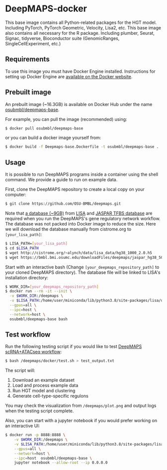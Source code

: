 # DeepMAPS-docker

This base image contains all Python-related packages for the HGT model. Including PyTorch, PyTorch Geometric, Velocity, Lisa2, etc. This base image also contains all necessary for the R package. Including plumber, Seurat, Signac, tidyverse, Bioconductor suite (GenomicRanges, SingleCellExperiment, etc.)

## Requirements

To use this image you must have Docker Engine installed. Instructions for setting up Docker Engine are [available on the Docker website](https://docs.docker.com/engine/installation/).

## Prebuilt image

An prebuilt image (~16.3GB) is available on Docker Hub under the name [osubmbl/deepmaps-base](https://hub.docker.com/r/osubmbl/deepmaps-base).

For example, you can pull the image (recommended) using:

```bash
$ docker pull osubmbl/deepmaps-base
```

or you can build a docker image yourself from:

```bash
$ docker build -f Deepmaps-base.Dockerfile -t osubmbl/deepmaps-base .
```

## Usage

It is possible to run DeepMAPS programs inside a container using the shell command. We provide a guide to run on example data.

First, clone the DeepMAPS repository to create a local copy on your computer:

```bash
$ git clone https://github.com/OSU-BMBL/deepmaps.git
```

Note that [a database (~9GB)](https://github.com/liulab-dfci/lisa2/tree/master/docs) from [LISA](https://github.com/liulab-dfci/lisa2) and [JASPAR TFBS database](https://github.com/OSU-BMBL/deepmaps/tree/master/jaspar) are required when you run the DeepMAPS's gene regulatory network workflow. The database was not packed into Docker image to reduce the size. Here we will download the database manually from cistrome.org to `[your_lisa_path]`:

```bash
$ LISA_PATH=[your_lisa_path]
$ cd $LISA_PATH
$ wget http://cistrome.org/~alynch/data/lisa_data/hg38_1000_2.0.h5
$ wget https://bmbl.bmi.osumc.edu/downloadFiles/deepmaps/jaspar_hg38_500.qsave
```

Start with an interactive bash (Change `[your_deepmaps_repository_path]` to your cloned DeepMAPS directory). The database file will be linked to LISA's installation directory:

```bash
$ WORK_DIR=[your_deepmaps_repository_path]
$ docker run --rm -it --init \
  -v $WORK_DIR:/deepmaps \
  -v $LISA_PATH:/home/user/miniconda/lib/python3.8/site-packages/lisa/data \
  --gpus=all \
  --ipc=host \
  --network=host \
  osubmbl/deepmaps-base bash
```

## Test workflow

Run the following testing script if you would like to test [DeepMAPS scRNA+ATACseq workflow](https://github.com/OSU-BMBL/deepmaps/blob/master/scRNA_scATAC_analyses_tutorial.html):

```bash
$ bash /deepmaps/docker/test.sh > test_output.txt
```

The script will:

1. Download an example dataset
2. Load and process example data
3. Run HGT model and clustering
4. Generate cell-type-specific regulons

You may check the visualization from `/deepmaps/plot.png` and output logs when the testing script complete.

Also, you can start with a jupyter notebook if you would prefer working on an interactive UI:

```bash
$ docker run -p 8888:8888 \
    -v $WORK_DIR:/deepmaps \
    -v $LISA_PATH:/home/user/miniconda/lib/python3.8/site-packages/lisa/data \
    --gpus=all \
    --network=host \
    --ipc=host  osubmbl/deepmaps-base \
    jupyter notebook --allow-root --ip 0.0.0.0
```
